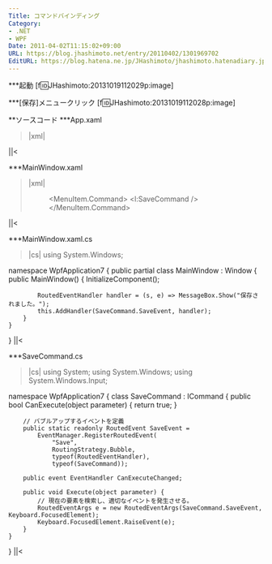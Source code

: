 ```yaml
---
Title: コマンドバインディング
Category:
- .NET
- WPF
Date: 2011-04-02T11:15:02+09:00
URL: https://blog.jhashimoto.net/entry/20110402/1301969702
EditURL: https://blog.hatena.ne.jp/JHashimoto/jhashimoto.hatenadiary.jp/atom/entry/12921228815717257849
---
```



***起動
[f:id:JHashimoto:20131019112029p:image]

***[保存]メニュークリック
[f:id:JHashimoto:20131019112028p:image]

**ソースコード
***App.xaml
>|xml|
<Application x:Class="WpfApplication7.App"
             xmlns="http://schemas.microsoft.com/winfx/2006/xaml/presentation"
             xmlns:x="http://schemas.microsoft.com/winfx/2006/xaml"
             StartupUri="MainWindow.xaml">
</Application>
||<

***MainWindow.xaml
>|xml|
<Window x:Class="WpfApplication7.MainWindow"
        xmlns="http://schemas.microsoft.com/winfx/2006/xaml/presentation"
        xmlns:x="http://schemas.microsoft.com/winfx/2006/xaml"
        xmlns:l="clr-namespace:WpfApplication7"
        Title="MainWindow" Height="350" Width="525">
    <DockPanel LastChildFill="False">
        <Menu DockPanel.Dock="Top">
            <MenuItem Header="ファイル(_F)">
                <MenuItem Header="保存(_S)">
                    <MenuItem.Command>
                        <l:SaveCommand />
                    </MenuItem.Command>
                </MenuItem>
            </MenuItem>
        </Menu>
    </DockPanel>
</Window>
||<

***MainWindow.xaml.cs
>|cs|
using System.Windows;

namespace WpfApplication7 {
    public partial class MainWindow : Window {
        public MainWindow() {
            InitializeComponent();

            RoutedEventHandler handler = (s, e) => MessageBox.Show("保存されました。");
            this.AddHandler(SaveCommand.SaveEvent, handler);
        }
    }
}
||<

***SaveCommand.cs
>|cs|
using System;
using System.Windows;
using System.Windows.Input;

namespace WpfApplication7 {
    class SaveCommand : ICommand {
        public bool CanExecute(object parameter) {
            return true;
        }

        // バブルアップするイベントを定義
        public static readonly RoutedEvent SaveEvent =
            EventManager.RegisterRoutedEvent(
                "Save",
                RoutingStrategy.Bubble,
                typeof(RoutedEventHandler),
                typeof(SaveCommand));

        public event EventHandler CanExecuteChanged;

        public void Execute(object parameter) {
            // 現在の要素を検索し、適切なイベントを発生させる。
            RoutedEventArgs e = new RoutedEventArgs(SaveCommand.SaveEvent, Keyboard.FocusedElement);
            Keyboard.FocusedElement.RaiseEvent(e);
        }
    }
}
||<
